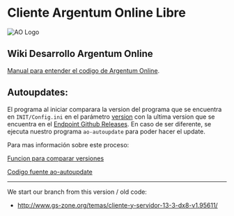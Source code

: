 # Cliente Argentum Online Libre
![AO Logo](https://ao-libre.github.io/ao-website/assets/images/logo.png)

## Wiki Desarrollo Argentum Online
[Manual para entender el codigo de Argentum Online](http://es.dao.wikia.com/wiki/Wiki_Desarrollo_Argentum_Online).

## Autoupdates:

El programa al iniciar comparara la version del programa que se encuentra en `INIT/Config.ini` en el parámetro [version](https://github.com/ao-libre/ao-cliente/blob/master/INIT/Config.ini) con la ultima version que se encuentra en el [Endpoint Github Releases](https://api.github.com/repos/ao-libre/ao-cliente/releases/latest). En caso de ser diferente, se ejecuta nuestro programa `ao-autoupdate` para poder hacer el update.

Para mas información sobre este proceso:

[Funcion para comparar versiones](https://github.com/ao-libre/ao-cliente/blob/master/CODIGO/frmCargando.frm#L121)

[Codigo fuente ao-autoupdate](https://github.com/ao-libre/ao-autoupdate)

--------------------------

We start our branch from this version / old code:
* http://www.gs-zone.org/temas/cliente-y-servidor-13-3-dx8-v1.95611/


